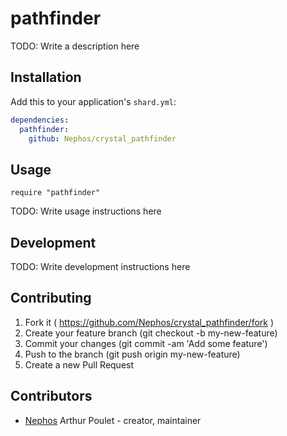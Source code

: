 # pathfinder

TODO: Write a description here

## Installation


Add this to your application's `shard.yml`:

```yaml
dependencies:
  pathfinder:
    github: Nephos/crystal_pathfinder
```


## Usage


```crystal
require "pathfinder"
```


TODO: Write usage instructions here

## Development

TODO: Write development instructions here

## Contributing

1. Fork it ( https://github.com/Nephos/crystal_pathfinder/fork )
2. Create your feature branch (git checkout -b my-new-feature)
3. Commit your changes (git commit -am 'Add some feature')
4. Push to the branch (git push origin my-new-feature)
5. Create a new Pull Request

## Contributors

- [Nephos](https://github.com/Nephos) Arthur Poulet - creator, maintainer
